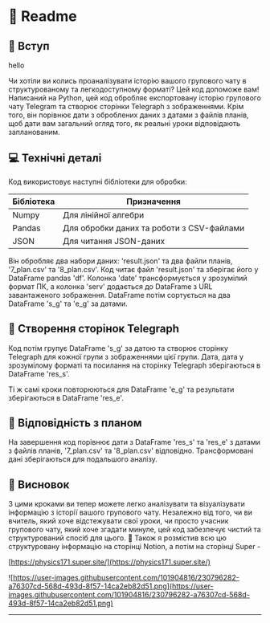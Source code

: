 # 📝 Readme

## 🔎 Вступ

hello


Чи хотіли ви колись проаналізувати історію вашого групового чату в структурованому та легкодоступному форматі? Цей код допоможе вам! Написаний на Python, цей код обробляє експортовану історію групового чату Telegram та створює сторінки Telegraph з зображеннями. Крім того, він порівнює дати з оброблених даних з датами з файлів планів, щоб дати вам загальний огляд того, як реальні уроки відповідають запланованим.

## 💻 Технічні деталі

Код використовує наступні бібліотеки для обробки:

| Бібліотека | Призначення |
| --- | --- |
| Numpy | Для лінійної алгебри |
| Pandas | Для обробки даних та роботи з CSV-файлами |
| JSON | Для читання JSON-даних |

Він обробляє два набори даних: 'result.json' та два файли планів, '7_plan.csv' та '8_plan.csv'. Код читає файл 'result.json' та зберігає його у DataFrame pandas 'df'. Колонка 'date' трансформується у зрозумілий формат ПК, а колонка 'serv' додається до DataFrame з URL завантаженого зображення. DataFrame потім сортується на два DataFrame 's_g' та 'e_g' за датами.

## 🎨 Створення сторінок Telegraph

Код потім групує DataFrame 's_g' за датою та створює сторінку Telegraph для кожної групи з зображеннями цієї групи. Дата, дата у зрозумілому форматі та посилання на сторінку Telegraph зберігаються в DataFrame 'res_s'.

Ті ж самі кроки повторюються для DataFrame 'e_g' та результати зберігаються в DataFrame 'res_e'.

## 📅 Відповідність з планом

На завершення код порівнює дати з DataFrame 'res_s' та 'res_e' з датами з файлів планів, '7_plan.csv' та '8_plan.csv' відповідно. Трансформовані дані зберігаються для подальшого аналізу.

## 🏁 Висновок

З цими кроками ви тепер можете легко аналізувати та візуалізувати інформацію з історії вашого групового чату. Незалежно від того, чи ви вчитель, який хоче відстежувати свої уроки, чи просто учасник групового чату, який хоче згадати минуле, цей код забезпечує чистий та структурований спосіб для цього. 🎉
Також я розмістив всю цю структуровану інформацію на сторінці Notion, а потім на сторінці Super -

[https://physics171.super.site/](https://physics171.super.site/)

![https://user-images.githubusercontent.com/101904816/230796282-a76307cd-568d-493d-8f57-14ca2eb82d51.png](https://user-images.githubusercontent.com/101904816/230796282-a76307cd-568d-493d-8f57-14ca2eb82d51.png)

____
